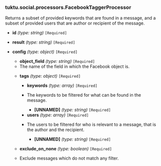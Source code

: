 ### tuktu.social.processors.FacebookTaggerProcessor
Returns a subset of provided keywords that are found in a message, and a subset of provided users that are author or recipient of the message.

  * **id** *(type: string)* `[Required]`

  * **result** *(type: string)* `[Required]`

  * **config** *(type: object)* `[Required]`

    * **object_field** *(type: string)* `[Required]`
    - The name of the field in which the Facebook object is.

    * **tags** *(type: object)* `[Required]`

      * **keywords** *(type: array)* `[Required]`
      - The keywords to be filtered for what can be found in the message.

        * **[UNNAMED]** *(type: string)* `[Required]`

      * **users** *(type: array)* `[Required]`
      - The users to be filtered for who is relevant to a message, that is the author and the recipient.

        * **[UNNAMED]** *(type: string)* `[Required]`

    * **exclude_on_none** *(type: boolean)* `[Required]`
    - Exclude messages which do not match any filter.

